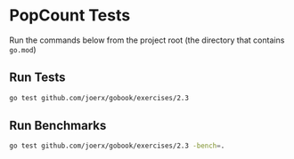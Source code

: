 # PopCount Tests

Run the commands below from the project root (the directory that contains `go.mod`)

## Run Tests

```sh
go test github.com/joerx/gobook/exercises/2.3
```


## Run Benchmarks

```sh
go test github.com/joerx/gobook/exercises/2.3 -bench=.
```
